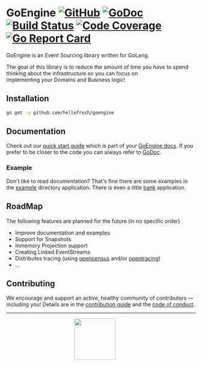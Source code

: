 # GoEngine [![GitHub][license-img]][license] [![GoDoc][doc-img]][doc] [![Build Status][ci-img]][ci] [![Code Coverage][cov-img]][cov] [![Go Report Card][go-report-img]][go-report]

GoEngine is an Event Sourcing library written for GoLang.

The goal of this library is to reduce the amount of time you have to spend thinking about the infrastructure so you can focus on  
implementing your Domains and Business logic!

## Installation

```BASH
go get -u github.com/hellofresh/goengine
```

## Documentation

Check out our [quick start guide][goengine-book-quick-start] which is part of your [GoEngine docs][goengine-book].
If you prefer to be closer to the code you can always refer to [GoDoc][doc].

### Example

Don't like to read documentation? 
That's fine there are some examples in the [example](example/) directory application. There is even a little [bank](example/bank/) application.  

## RoadMap

The following features are planned for the future (in no specific order)

* Improve documentation and examples
* Support for Snapshots
* Inmemory Projection support
* Creating Linked EventStreams
* Distributes tracing (using [opencensus](https://opencensus.io/) and/or [opentracing](https://opentracing.io/))
* ...

## Contributing 

We encourage and support an active, healthy community of contributors — including you! 
Details are in the [contribution guide](CONTRIBUTING.md) and the [code of conduct](CODE_OF_CONDUCT.md). 

------------------
<p align="center">
    <a href="https://hellofresh.com" style="text-decoration:none; margin-right:2rem;">
    <img height="110" src="https://www.hellofresh.de/images/hellofresh/press/HelloFresh_Logo.png">
  </a>
</p>


[doc-img]: https://godoc.org/github.com/hellofresh?status.svg
[doc]: https://godoc.org/github.com/hellofresh/goengine
[ci-img]: https://travis-ci.org/hellofresh/goengine.svg?branch=master
[ci]: https://travis-ci.org/hellofresh/goengine
[cov-img]: https://img.shields.io/codecov/c/github/hellofresh/goengine.svg
[cov]: https://codecov.io/gh/hellofresh/goengine
[license-img]: https://img.shields.io/github/license/hellofresh/goengine.svg?style=flat
[license]: LICENSE
[go-report-img]:https://goreportcard.com/badge/github.com/hellofresh/goengine
[go-report]: https://goreportcard.com/report/github.com/hellofresh/goengine
[goengine-book]: https://goengine.readthedocs.io/en/latest/
[goengine-book-quick-start]: https://goengine.readthedocs.io/en/latest/quick-start/
